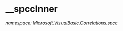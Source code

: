﻿
# __spccInner
_namespace: [Microsoft.VisualBasic.Correlations.spcc](N-Microsoft.VisualBasic.Correlations.spcc.md)_






